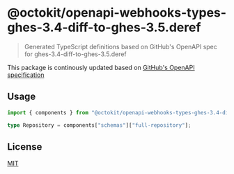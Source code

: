 # @octokit/openapi-webhooks-types-ghes-3.4-diff-to-ghes-3.5.deref

> Generated TypeScript definitions based on GitHub's OpenAPI spec for ghes-3.4-diff-to-ghes-3.5.deref

This package is continously updated based on [GitHub's OpenAPI specification](https://github.com/github/rest-api-description/)

## Usage

```ts
import { components } from "@octokit/openapi-webhooks-types-ghes-3.4-diff-to-ghes-3.5.deref";

type Repository = components["schemas"]["full-repository"];
```

## License

[MIT](LICENSE)
